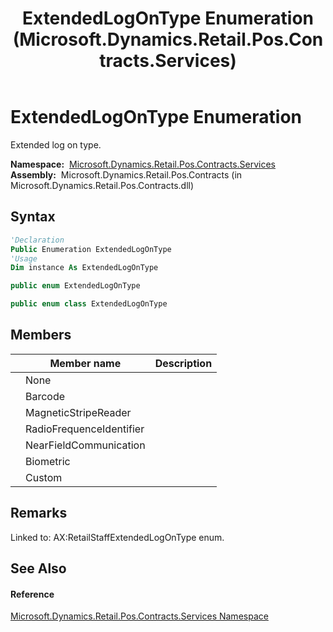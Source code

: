 ﻿---
title: ExtendedLogOnType Enumeration (Microsoft.Dynamics.Retail.Pos.Contracts.Services)
TOCTitle: ExtendedLogOnType Enumeration
ms:assetid: T:Microsoft.Dynamics.Retail.Pos.Contracts.Services.ExtendedLogOnType
ms:mtpsurl: https://technet.microsoft.com/en-us/library/microsoft.dynamics.retail.pos.contracts.services.extendedlogontype(v=AX.60)
ms:contentKeyID: 49854459
ms.date: 05/18/2015
mtps_version: v=AX.60
f1_keywords:
- Microsoft.Dynamics.Retail.Pos.Contracts.Services.ExtendedLogOnType
- Microsoft.Dynamics.Retail.Pos.Contracts.Services.ExtendedLogOnType.Barcode
- Microsoft.Dynamics.Retail.Pos.Contracts.Services.ExtendedLogOnType.Biometric
- Microsoft.Dynamics.Retail.Pos.Contracts.Services.ExtendedLogOnType.Custom
- Microsoft.Dynamics.Retail.Pos.Contracts.Services.ExtendedLogOnType.MagneticStripeReader
- Microsoft.Dynamics.Retail.Pos.Contracts.Services.ExtendedLogOnType.NearFieldCommunication
- Microsoft.Dynamics.Retail.Pos.Contracts.Services.ExtendedLogOnType.None
- Microsoft.Dynamics.Retail.Pos.Contracts.Services.ExtendedLogOnType.RadioFrequenceIdentifier
dev_langs:
- CSharp
- C++
- VB
---

# ExtendedLogOnType Enumeration

Extended log on type.

**Namespace:**  [Microsoft.Dynamics.Retail.Pos.Contracts.Services](microsoft-dynamics-retail-pos-contracts-services-namespace.md)  
**Assembly:**  Microsoft.Dynamics.Retail.Pos.Contracts (in Microsoft.Dynamics.Retail.Pos.Contracts.dll)

## Syntax

``` vb
'Declaration
Public Enumeration ExtendedLogOnType
'Usage
Dim instance As ExtendedLogOnType
```

``` csharp
public enum ExtendedLogOnType
```

``` c++
public enum class ExtendedLogOnType
```

## Members

<table>
<thead>
<tr class="header">
<th></th>
<th>Member name</th>
<th>Description</th>
</tr>
</thead>
<tbody>
<tr class="odd">
<td></td>
<td>None</td>
<td></td>
</tr>
<tr class="even">
<td></td>
<td>Barcode</td>
<td></td>
</tr>
<tr class="odd">
<td></td>
<td>MagneticStripeReader</td>
<td></td>
</tr>
<tr class="even">
<td></td>
<td>RadioFrequenceIdentifier</td>
<td></td>
</tr>
<tr class="odd">
<td></td>
<td>NearFieldCommunication</td>
<td></td>
</tr>
<tr class="even">
<td></td>
<td>Biometric</td>
<td></td>
</tr>
<tr class="odd">
<td></td>
<td>Custom</td>
<td></td>
</tr>
</tbody>
</table>


## Remarks

Linked to: AX:RetailStaffExtendedLogOnType enum.

## See Also

#### Reference

[Microsoft.Dynamics.Retail.Pos.Contracts.Services Namespace](microsoft-dynamics-retail-pos-contracts-services-namespace.md)

